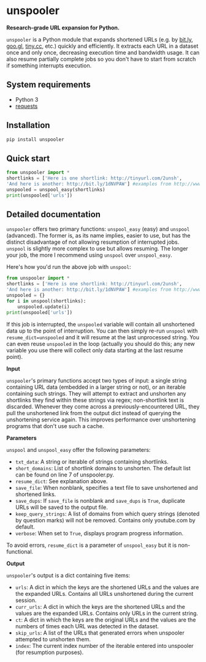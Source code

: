 # unspooler
**Research-grade URL expansion for Python.**

```unspooler``` is a Python module that expands shortened URLs (e.g. by [bit.ly](https://bit.ly), [goo.gl](https://goo.gl), [tiny.cc](http://tiny.cc), etc.) quickly and efficiently. It extracts each URL in a dataset once and only once, decreasing execution time and bandwidth usage. It can also resume partially complete jobs so you don't have to start from scratch if something interrupts execution.

System requirements
-------------------
* Python 3
* [requests](http://docs.python-requests.org/en/master/)

Installation
------------
```python
pip install unspooler
```

Quick start
-----------
```python
from unspooler import *
shortlinks = ['Here is one shortlink: http://tinyurl.com/2unsh',
'And here is another: http://bit.ly/1dNVPAW'] #examples from http://www.getlinkinfo.com
unspooled = unspool_easy(shortlinks)
print(unspooled['urls'])
```

Detailed documentation
----------------------
```unspooler``` offers two primary functions: ```unspool_easy``` (easy) and ```unspool``` (advanced). The former is, as its name implies, easier to use, but has the distinct disadvantage of not allowing resumption of interrupted jobs. ```unspool``` is slightly more complex to use but allows resuming. The longer your job, the more I recommend using ```unspool``` over ```unspool_easy```.

Here's how you'd run the above job with ```unspool```:

```python
from unspooler import *
shortlinks = ['Here is one shortlink: http://tinyurl.com/2unsh',
'And here is another: http://bit.ly/1dNVPAW'] #examples from http://www.getlinkinfo.com
unspooled = {}
for i in unspool(shortlinks):
    unspooled.update(i)
print(unspooled['urls'])
```

If this job is interrupted, the ```unspooled``` variable will contain all unshortened data up to the point of interruption. You can then simply re-run ```unspool``` with ```resume_dict=unspooled``` and it will resume at the last unprocessed string. You can even reuse ```unspooled``` in the loop (actually you should do this; any new variable you use there will collect only data starting at the last resume point).

**Input**

```unspooler```'s primary functions accept two types of input: a single string containing URL data (embedded in a larger string or not), or an iterable containing such strings. They will attempt to extract and unshorten any shortlinks they find within these strings via regex; non-shortlink text is discarded. Whenever they come across a previously-encountered URL, they pull the unshortened link from the output dict instead of querying the unshortening service again. This improves performance over unshortening programs that don't use such a cache.

**Parameters**

```unspool``` and ```unspool_easy``` offer the following parameters:

* ```txt_data```: A string or iterable of strings containing shortlinks.
* ```short_domains```: List of shortlink domains to unshorten. The default list can be found on line 7 of unspooler.py. 
* ```resume_dict```: See explanation above.
* ```save_file```: When nonblank, specifies a text file to save unshortened and shortened links.
* ```save_dups```: If ```save_file``` is nonblank and ```save_dups``` is ```True```, duplicate URLs will be saved to the output file. 
* ```keep_query_strings```: A list of domains from which query strings (denoted by question marks) will not be removed. Contains only youtube.com by default.
* ```verbose```: When set to ```True```, displays program progress information.

To avoid errors, ```resume_dict``` is a parameter of ```unspool_easy``` but it is non-functional.

**Output**

```unspooler```'s output is a dict containing five items:

* ```urls```: A dict in which the keys are the shortened URLs and the values are the expanded URLs. Contains all URLs unshortened during the current session.
* ```curr_urls```: A dict in which the keys are the shortened URLs and the values are the expanded URLs. Contains only URLs in the current string.
* ```ct```: A dict in which the keys are the original URLs and the values are the numbers of times each URL was detected in the dataset.
* ```skip_urls```: A list of the URLs that generated errors when unspooler attempted to unshorten them.
* ```index```: The current index number of the iterable entered into unspooler (for resumption purposes).

